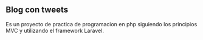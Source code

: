 
## Blog con tweets

Es un proyecto de practica de programacion en php siguiendo los principios MVC y utilizando el framework Laravel.
